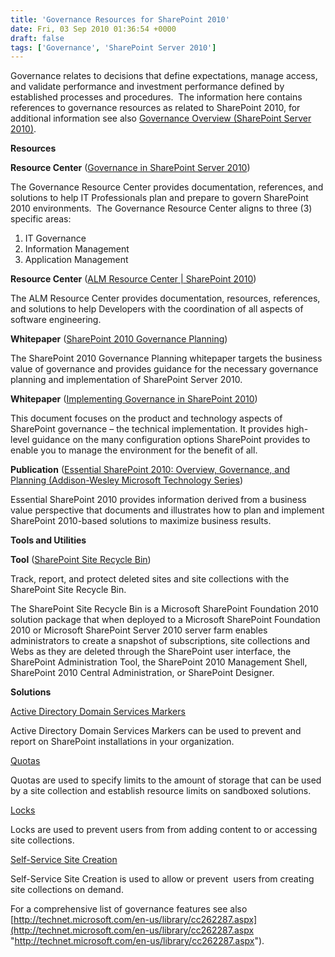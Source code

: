 ```yaml
---
title: 'Governance Resources for SharePoint 2010'
date: Fri, 03 Sep 2010 01:36:54 +0000
draft: false
tags: ['Governance', 'SharePoint Server 2010']
---
```


Governance relates to decisions that define expectations, manage access, and validate performance and investment performance defined by established processes and procedures.  The information here contains references to governance resources as related to SharePoint 2010, for additional information see also [Governance Overview (SharePoint Server 2010)](http://technet.microsoft.com/en-us/library/cc263356.aspx).

**Resources**

**Resource Center** ([Governance in SharePoint Server 2010](http://technet.microsoft.com/en-us/sharepoint/ff800826.aspx))

The Governance Resource Center provides documentation, references, and solutions to help IT Professionals plan and prepare to govern SharePoint 2010 environments.  The Governance Resource Center aligns to three (3) specific areas:

1.  IT Governance
2.  Information Management
3.  Application Management

**Resource Center** ([ALM Resource Center | SharePoint 2010](http://msdn.microsoft.com/en-us/sharepoint/dd552992.aspx))

The ALM Resource Center provides documentation, resources, references, and solutions to help Developers with the coordination of all aspects of software engineering.

**Whitepaper** ([SharePoint 2010 Governance Planning](http://technet.microsoft.com/en-us/library/ff848257.aspx))

The SharePoint 2010 Governance Planning whitepaper targets the business value of governance and provides guidance for the necessary governance planning and implementation of SharePoint Server 2010.

**Whitepaper** ([Implementing Governance in SharePoint 2010](http://www.microsoft.com/downloads/en/details.aspx?FamilyID=602d7bfc-0878-469a-90bd-36aaab8f3cea&displaylang=en))

This document focuses on the product and technology aspects of SharePoint governance – the technical implementation. It provides high-level guidance on the many configuration options SharePoint provides to enable you to manage the environment for the benefit of all.

**Publication** ([Essential SharePoint 2010: Overview, Governance, and Planning (Addison-Wesley Microsoft Technology Series](http://www.amazon.com/gp/product/0321700759?ie=UTF8&tag=wwwjornatacom-20&link_code=as3&camp=211189&creative=373489&creativeASIN=0321700759))

Essential SharePoint 2010 provides information derived from a business value perspective that documents and illustrates how to plan and implement SharePoint 2010-based solutions to maximize business results.

**Tools and Utilities**

**Tool** ([SharePoint Site Recycle Bin](http://code.msdn.microsoft.com/RecycleBin))

Track, report, and protect deleted sites and site collections with the SharePoint Site Recycle Bin.

The SharePoint Site Recycle Bin is a Microsoft SharePoint Foundation 2010 solution package that when deployed to a Microsoft SharePoint Foundation 2010 or Microsoft SharePoint Server 2010 server farm enables administrators to create a snapshot of subscriptions, site collections and Webs as they are deleted through the SharePoint user interface, the SharePoint Administration Tool, the SharePoint 2010 Management Shell, SharePoint 2010 Central Administration, or SharePoint Designer.

**Solutions**

[Active Directory Domain Services Markers](http://technet.microsoft.com/en-us/library/ff730261.aspx)

Active Directory Domain Services Markers can be used to prevent and report on SharePoint installations in your organization.

[Quotas](http://technet.microsoft.com/en-us/library/cc891489.aspx)

Quotas are used to specify limits to the amount of storage that can be used by a site collection and establish resource limits on sandboxed solutions.

[Locks](http://technet.microsoft.com/en-us/library/cc263238.aspx)

Locks are used to prevent users from from adding content to or accessing site collections.

[Self-Service Site Creation](http://technet.microsoft.com/en-us/library/cc261685.aspx)

Self-Service Site Creation is used to allow or prevent  users from creating site collections on demand.

For a comprehensive list of governance features see also [http://technet.microsoft.com/en-us/library/cc262287.aspx](http://technet.microsoft.com/en-us/library/cc262287.aspx "http://technet.microsoft.com/en-us/library/cc262287.aspx").